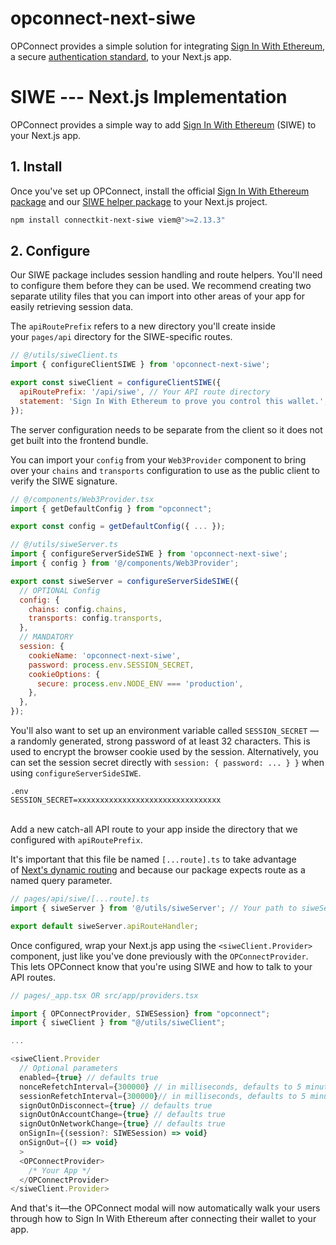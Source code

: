# opconnect-next-siwe

OPConnect provides a simple solution for integrating [Sign In With Ethereum](https://login.xyz), a secure [authentication standard](https://docs.login.xyz/general-information/siwe-overview/eip-4361), to your Next.js app.

# SIWE --- Next.js Implementation

OPConnect provides a simple way to add [Sign In With Ethereum](https://login.xyz/) (SIWE) to your Next.js app.

## 1\. Install

Once you've set up OPConnect, install the official [Sign In With Ethereum package](https://www.npmjs.com/package/siwe) and our [SIWE helper package](https://www.npmjs.com/package/connectkit-next-siwe) to your Next.js project.

```bash
npm install connectkit-next-siwe viem@">=2.13.3"
```

## 2\. Configure

Our SIWE package includes session handling and route helpers. You'll need to configure them before they can be used. We recommend creating two separate utility files that you can import into other areas of your app for easily retrieving session data.

The `apiRoutePrefix` refers to a new directory you'll create inside your `pages/api` directory for the SIWE-specific routes.

```javascript
// @/utils/siweClient.ts
import { configureClientSIWE } from 'opconnect-next-siwe';

export const siweClient = configureClientSIWE({
  apiRoutePrefix: '/api/siwe', // Your API route directory
  statement: 'Sign In With Ethereum to prove you control this wallet.', // optional
});
```

The server configuration needs to be separate from the client so it does not get built into the frontend bundle.

You can import your `config` from your `Web3Provider` component to bring over your `chains` and `transports` configuration to use as the public client to verify the SIWE signature.

```javascript
// @/components/Web3Provider.tsx
import { getDefaultConfig } from "opconnect";

export const config = getDefaultConfig({ ... });
```

```javascript
// @/utils/siweServer.ts
import { configureServerSideSIWE } from 'opconnect-next-siwe';
import { config } from '@/components/Web3Provider';

export const siweServer = configureServerSideSIWE({
  // OPTIONAL Config
  config: {
    chains: config.chains,
    transports: config.transports,
  },
  // MANDATORY
  session: {
    cookieName: 'opconnect-next-siwe',
    password: process.env.SESSION_SECRET,
    cookieOptions: {
      secure: process.env.NODE_ENV === 'production',
    },
  },
});
```

You'll also want to set up an environment variable called `SESSION_SECRET` — a randomly generated, strong password of at least 32 characters. This is used to encrypt the browser cookie used by the session. Alternatively, you can set the session secret directly with `session: { password: ... } }` when using `configureServerSideSIWE`.

```
.env
SESSION_SECRET=xxxxxxxxxxxxxxxxxxxxxxxxxxxxxxxx
```

\
Add a new catch-all API route to your app inside the directory that we configured with `apiRoutePrefix`.

It's important that this file be named `[...route].ts` to take advantage of [Next's dynamic routing](https://nextjs.org/docs/routing/dynamic-routes) and because our package expects route as a named query parameter.

```javascript
// pages/api/siwe/[...route].ts
import { siweServer } from '@/utils/siweServer'; // Your path to siweServer.ts

export default siweServer.apiRouteHandler;
```

Once configured, wrap your Next.js app using the `<siweClient.Provider>` component, just like you've done previously with the `OPConnectProvider`. This lets OPConnect know that you're using SIWE and how to talk to your API routes.

```javascript
// pages/_app.tsx OR src/app/providers.tsx

import { OPConnectProvider, SIWESession} from "opconnect";
import { siweClient } from "@/utils/siweClient";

...

<siweClient.Provider
  // Optional parameters
  enabled={true} // defaults true
  nonceRefetchInterval={300000} // in milliseconds, defaults to 5 minutes
  sessionRefetchInterval={300000}// in milliseconds, defaults to 5 minutes
  signOutOnDisconnect={true} // defaults true
  signOutOnAccountChange={true} // defaults true
  signOutOnNetworkChange={true} // defaults true
  onSignIn={(session?: SIWESession) => void}
  onSignOut={() => void}
  >
  <OPConnectProvider>
    /* Your App */
  </OPConnectProvider>
</siweClient.Provider>
```

And that's it—the OPConnect modal will now automatically walk your users through how to Sign In With Ethereum after connecting their wallet to your app.
